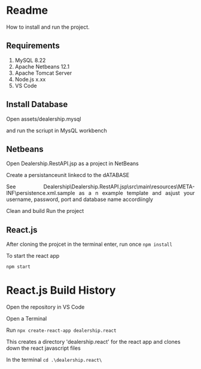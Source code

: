 # Readme 
How to install and run the project.

## Requirements

1. MySQL 8.22
2. Apache Netbeans 12.1
3. Apache Tomcat Server  
4. Node.js x.xx
5. VS Code

## Install Database

Open assets/dealership.mysql

and run the scriupt in MysQL workbench

## Netbeans

Open Dealership.RestAPI.jsp as a project in NetBeans

Create a persistanceunit linkecd to the dATABASE

<div style="text-align: justify">See Dealership\Dealership.RestAPI.jsp\src\main\resources\META-INF\persistence.xml.sample as a n example template and asjust your username, password, port and database name accordiingly</div>

Clean and build
Run the project

## React.js

After cloning the projcet in the terminal enter, run once
 `npm install`

 To start the react app

 `npm start`


# React.js Build History
Open the repository in VS Code

Open a Terminal 

Run `npx create-react-app dealership.react`

This creates a directory 'dealership.react' for the react app and clones down the react javascript files

In the terminal `cd .\dealership.react\`